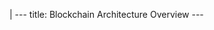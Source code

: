 |
                        ---
                        title: Blockchain Architecture Overview
                        ---